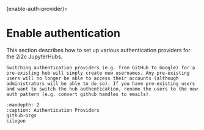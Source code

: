 (enable-auth-provider)=
# Enable authentication

This section describes how to set up various authentication providers for the 2i2c JupyterHubs.

```{admonition} Switching auth
Switching authentication providers (e.g. from GitHub to Google) for a pre-existing hub will simply create new usernames. Any pre-existing users will no longer be able to access their accounts (although administrators will be able to do so). If you have pre-existing users and want to switch the hub authentication, rename the users to the new auth pattern (e.g. convert github handles to emails).
```

```{toctree}
:maxdepth: 2
:caption: Authentication Providers
github-orgs
cilogon
```
